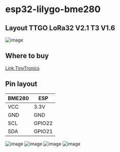 # esp32-lilygo-bme280

## Layout TTGO LoRa32 V2.1 T3 V1.6
![image](https://github.com/umbm/TTGO-LoRa32-V2.1-T3_V1.6/blob/master/T3_1.6.jpg)

## Where to buy
[Link TinyTronics](https://www.tinytronics.nl/nl/development-boards/microcontroller-boards/met-lora/lilygo-ttgo-t3-lora32-433mhz-v1.6.1-esp32)

## Pin layout
BME280 | ESP
------------ | -------------
VCC | 3.3V
GND | GND
SCL | GPIO22
SDA | GPIO21

![image](https://github.com/resimons/esp32-lilygo-bme280/blob/main/images/IMG_7154.jpg)
![image](https://github.com/resimons/esp32-lilygo-bme280/blob/main/images/IMG_7151.jpg)
![image](https://github.com/resimons/esp32-lilygo-bme280/blob/main/images/IMG_7152.jpg)
![image](https://github.com/resimons/esp32-lilygo-bme280/blob/main/images/IMG_7153.jpg)